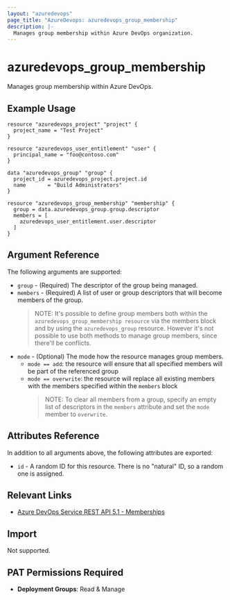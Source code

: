 ```yaml
---
layout: "azuredevops"
page_title: "AzureDevops: azuredevops_group_membership"
description: |-
  Manages group membership within Azure DevOps organization.
---
```


# azuredevops_group_membership

Manages group membership within Azure DevOps.

## Example Usage

```hcl
resource "azuredevops_project" "project" {
  project_name = "Test Project"
}

resource "azuredevops_user_entitlement" "user" {
  principal_name = "foo@contoso.com"
}

data "azuredevops_group" "group" {
  project_id = azuredevops_project.project.id
  name       = "Build Administrators"
}

resource "azuredevops_group_membership" "membership" {
  group = data.azuredevops_group.group.descriptor
  members = [
    azuredevops_user_entitlement.user.descriptor
  ]
}
```

## Argument Reference

The following arguments are supported:

- `group` - (Required) The descriptor of the group being managed.
- `members` - (Required) A list of user or group descriptors that will become members of the group.
  > NOTE: It's possible to define group members both within the `azuredevops_group_membership resource` via the members block and by using the `azuredevops_group` resource. However it's not possible to use both methods to manage group members, since there'll be conflicts.
- `mode` - (Optional) The mode how the resource manages group members.
  - `mode == add`: the resource will ensure that all specified members will be part of the referenced group
  - `mode == overwrite`: the resource will replace all existing members with the members specified within the `members` block
    > NOTE: To clear all members from a group, specify an empty list of descriptors in the `members` attribute and set the `mode` member to `overwrite`.

## Attributes Reference

In addition to all arguments above, the following attributes are exported:

- `id` - A random ID for this resource. There is no "natural" ID, so a random one is assigned.

## Relevant Links

- [Azure DevOps Service REST API 5.1 - Memberships](https://docs.microsoft.com/en-us/rest/api/azure/devops/graph/memberships?view=azure-devops-rest-5.0)

## Import

Not supported.

## PAT Permissions Required

- **Deployment Groups**: Read & Manage
